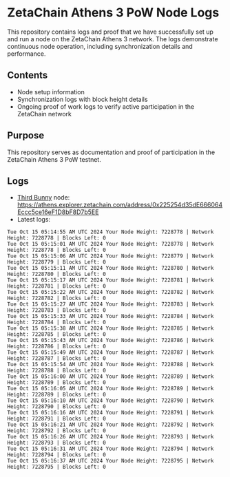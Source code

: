 # ZetaChain Athens 3 PoW Node Logs
This repository contains logs and proof that we have successfully set up and run a node on the ZetaChain Athens 3 network. The logs demonstrate continuous node operation, including synchronization details and performance.

## Contents
- Node setup information
- Synchronization logs with block height details
- Ongoing proof of work logs to verify active participation in the ZetaChain network

## Purpose
This repository serves as documentation and proof of participation in the ZetaChain Athens 3 PoW testnet.

## Logs

- [Third Bunny](https://thirdbunny.xyz/) node: https://athens.explorer.zetachain.com/address/0x225254d35dE666064Eccc5ce16eF1D8bF8D7b5EE
- Latest logs:
```
Tue Oct 15 05:14:55 AM UTC 2024 Your Node Height: 7228778 | Network Height: 7228778 | Blocks Left: 0
Tue Oct 15 05:15:01 AM UTC 2024 Your Node Height: 7228778 | Network Height: 7228778 | Blocks Left: 0
Tue Oct 15 05:15:06 AM UTC 2024 Your Node Height: 7228779 | Network Height: 7228779 | Blocks Left: 0
Tue Oct 15 05:15:11 AM UTC 2024 Your Node Height: 7228780 | Network Height: 7228780 | Blocks Left: 0
Tue Oct 15 05:15:17 AM UTC 2024 Your Node Height: 7228781 | Network Height: 7228781 | Blocks Left: 0
Tue Oct 15 05:15:22 AM UTC 2024 Your Node Height: 7228782 | Network Height: 7228782 | Blocks Left: 0
Tue Oct 15 05:15:27 AM UTC 2024 Your Node Height: 7228783 | Network Height: 7228783 | Blocks Left: 0
Tue Oct 15 05:15:33 AM UTC 2024 Your Node Height: 7228784 | Network Height: 7228784 | Blocks Left: 0
Tue Oct 15 05:15:38 AM UTC 2024 Your Node Height: 7228785 | Network Height: 7228785 | Blocks Left: 0
Tue Oct 15 05:15:43 AM UTC 2024 Your Node Height: 7228786 | Network Height: 7228786 | Blocks Left: 0
Tue Oct 15 05:15:49 AM UTC 2024 Your Node Height: 7228787 | Network Height: 7228787 | Blocks Left: 0
Tue Oct 15 05:15:54 AM UTC 2024 Your Node Height: 7228788 | Network Height: 7228788 | Blocks Left: 0
Tue Oct 15 05:16:00 AM UTC 2024 Your Node Height: 7228789 | Network Height: 7228789 | Blocks Left: 0
Tue Oct 15 05:16:05 AM UTC 2024 Your Node Height: 7228789 | Network Height: 7228789 | Blocks Left: 0
Tue Oct 15 05:16:10 AM UTC 2024 Your Node Height: 7228790 | Network Height: 7228790 | Blocks Left: 0
Tue Oct 15 05:16:16 AM UTC 2024 Your Node Height: 7228791 | Network Height: 7228791 | Blocks Left: 0
Tue Oct 15 05:16:21 AM UTC 2024 Your Node Height: 7228792 | Network Height: 7228792 | Blocks Left: 0
Tue Oct 15 05:16:26 AM UTC 2024 Your Node Height: 7228793 | Network Height: 7228793 | Blocks Left: 0
Tue Oct 15 05:16:31 AM UTC 2024 Your Node Height: 7228794 | Network Height: 7228794 | Blocks Left: 0
Tue Oct 15 05:16:37 AM UTC 2024 Your Node Height: 7228795 | Network Height: 7228795 | Blocks Left: 0
```
